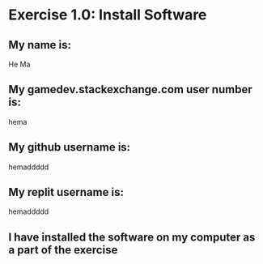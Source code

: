# Exercise 1.0: Install Software

## My name is:
He Ma

## My gamedev.stackexchange.com user number is:
hema

## My github username is:
hemaddddd

## My replit username is:
hemaddddd

## I have installed the software on my computer as a part of the exercise
